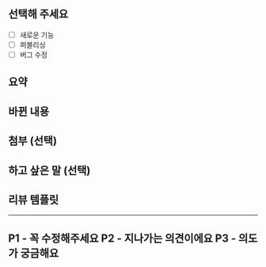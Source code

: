 

## 선택해 주세요

- [ ] 새로운 기능
- [ ] 퍼블리싱
- [ ] 버그 수정

## 요약
<!-- PR의 내용을 요약해서 작성해 주세요 -->

## 바뀐 내용

## 첨부 (선택)

## 하고 샆은 말 (선택)

## 리뷰 템플릿

---
P1 - 꼭 수정해주세요
P2 - 지나가는 의견이에요
P3 - 의도가 궁금해요
---